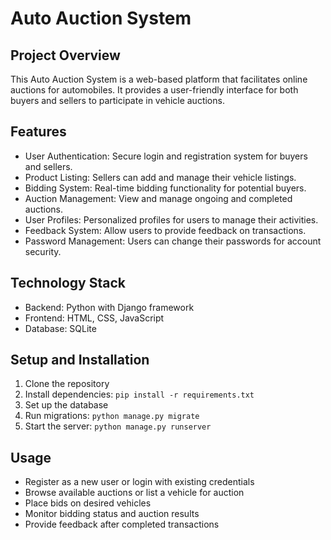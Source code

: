 
# Auto Auction System

## Project Overview
This Auto Auction System is a web-based platform that facilitates online auctions for automobiles. It provides a user-friendly interface for both buyers and sellers to participate in vehicle auctions.

## Features
- User Authentication: Secure login and registration system for buyers and sellers.
- Product Listing: Sellers can add and manage their vehicle listings.
- Bidding System: Real-time bidding functionality for potential buyers.
- Auction Management: View and manage ongoing and completed auctions.
- User Profiles: Personalized profiles for users to manage their activities.
- Feedback System: Allow users to provide feedback on transactions.
- Password Management: Users can change their passwords for account security.

## Technology Stack
- Backend: Python with Django framework
- Frontend: HTML, CSS, JavaScript
- Database: SQLite


## Setup and Installation
1. Clone the repository
2. Install dependencies: `pip install -r requirements.txt`
3. Set up the database
4. Run migrations: `python manage.py migrate`
5. Start the server: `python manage.py runserver`

## Usage
- Register as a new user or login with existing credentials
- Browse available auctions or list a vehicle for auction
- Place bids on desired vehicles
- Monitor bidding status and auction results
- Provide feedback after completed transactions






